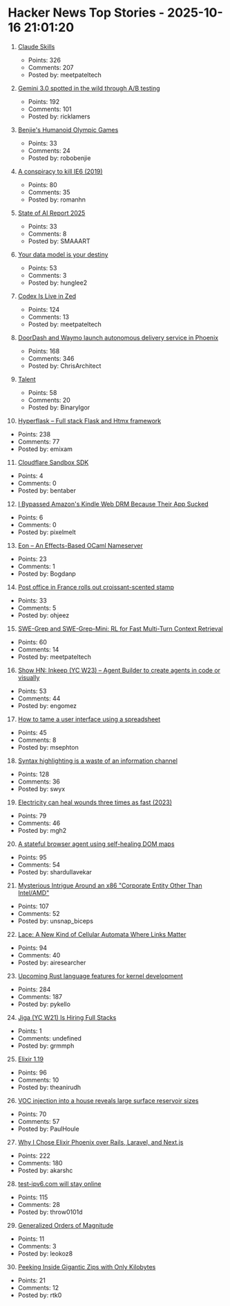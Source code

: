 # Hacker News Top Stories - 2025-10-16 21:01:20

1. [Claude Skills](https://www.anthropic.com/news/skills)
   - Points: 326
   - Comments: 207
   - Posted by: meetpateltech

2. [Gemini 3.0 spotted in the wild through A/B testing](https://ricklamers.io/posts/gemini-3-spotted-in-the-wild/)
   - Points: 192
   - Comments: 101
   - Posted by: ricklamers

3. [Benjie's Humanoid Olympic Games](https://generalrobots.substack.com/p/benjies-humanoid-olympic-games)
   - Points: 33
   - Comments: 24
   - Posted by: robobenjie

4. [A conspiracy to kill IE6 (2019)](https://blog.chriszacharias.com/a-conspiracy-to-kill-ie6)
   - Points: 80
   - Comments: 35
   - Posted by: romanhn

5. [State of AI Report 2025](https://www.stateof.ai/)
   - Points: 33
   - Comments: 8
   - Posted by: SMAAART

6. [Your data model is your destiny](https://notes.mtb.xyz/p/your-data-model-is-your-destiny)
   - Points: 53
   - Comments: 3
   - Posted by: hunglee2

7. [Codex Is Live in Zed](https://zed.dev/blog/codex-is-live-in-zed)
   - Points: 124
   - Comments: 13
   - Posted by: meetpateltech

8. [DoorDash and Waymo launch autonomous delivery service in Phoenix](https://about.doordash.com/en-us/news/waymo)
   - Points: 168
   - Comments: 346
   - Posted by: ChrisArchitect

9. [Talent](https://www.felixstocker.com/blog/talent)
   - Points: 58
   - Comments: 20
   - Posted by: BinaryIgor

10. [Hyperflask – Full stack Flask and Htmx framework](https://hyperflask.dev/)
   - Points: 238
   - Comments: 77
   - Posted by: emixam

11. [Cloudflare Sandbox SDK](https://sandbox.cloudflare.com/)
   - Points: 4
   - Comments: 0
   - Posted by: bentaber

12. [I Bypassed Amazon's Kindle Web DRM Because Their App Sucked](https://blog.pixelmelt.dev/kindle-web-drm/)
   - Points: 6
   - Comments: 0
   - Posted by: pixelmelt

13. [Eon – An Effects-Based OCaml Nameserver](https://ryan.freumh.org/eon.html)
   - Points: 23
   - Comments: 1
   - Posted by: Bogdanp

14. [Post office in France rolls out croissant-scented stamp](https://www.ctvnews.ca/world/article/french-post-office-rolls-out-croissant-scented-stamp/)
   - Points: 33
   - Comments: 5
   - Posted by: ohjeez

15. [SWE-Grep and SWE-Grep-Mini: RL for Fast Multi-Turn Context Retrieval](https://cognition.ai/blog/swe-grep)
   - Points: 60
   - Comments: 14
   - Posted by: meetpateltech

16. [Show HN: Inkeep (YC W23) – Agent Builder to create agents in code or visually](https://github.com/inkeep/agents)
   - Points: 53
   - Comments: 44
   - Posted by: engomez

17. [How to tame a user interface using a spreadsheet](https://blog.gingerbeardman.com/2025/10/11/how-to-tame-a-user-interface-using-a-spreadsheet/)
   - Points: 45
   - Comments: 8
   - Posted by: msephton

18. [Syntax highlighting is a waste of an information channel](https://buttondown.com/hillelwayne/archive/syntax-highlighting-is-a-waste-of-an-information/)
   - Points: 128
   - Comments: 36
   - Posted by: swyx

19. [Electricity can heal wounds three times as fast (2023)](https://www.chalmers.se/en/current/news/mc2-how-electricity-can-heal-wounds-three-times-as-fast/)
   - Points: 79
   - Comments: 46
   - Posted by: mgh2

20. [A stateful browser agent using self-healing DOM maps](https://100x.bot/a/a-stateful-browser-agent-using-self-healing-dom-maps)
   - Points: 95
   - Comments: 54
   - Posted by: shardullavekar

21. [Mysterious Intrigue Around an x86 "Corporate Entity Other Than Intel/AMD"](https://www.phoronix.com/news/x86-Opcodes-Not-AMD-Or-Intel)
   - Points: 107
   - Comments: 52
   - Posted by: unsnap_biceps

22. [Lace: A New Kind of Cellular Automata Where Links Matter](https://www.novaspivack.com/science/introducing-lace-a-new-kind-of-cellular-automata)
   - Points: 94
   - Comments: 40
   - Posted by: airesearcher

23. [Upcoming Rust language features for kernel development](https://lwn.net/Articles/1039073/)
   - Points: 284
   - Comments: 187
   - Posted by: pykello

24. [Jiga (YC W21) Is Hiring Full Stacks](https://www.workatastartup.com/jobs/44310)
   - Points: 1
   - Comments: undefined
   - Posted by: grmmph

25. [Elixir 1.19](https://elixir-lang.org/blog/2025/10/16/elixir-v1-19-0-released/)
   - Points: 96
   - Comments: 10
   - Posted by: theanirudh

26. [VOC injection into a house reveals large surface reservoir sizes](https://www.pnas.org/doi/10.1073/pnas.2503399122)
   - Points: 70
   - Comments: 57
   - Posted by: PaulHoule

27. [Why I Chose Elixir Phoenix over Rails, Laravel, and Next.js](https://akarshc.com/post/phoenix-for-my-project.html)
   - Points: 222
   - Comments: 180
   - Posted by: akarshc

28. [test-ipv6.com will stay online](https://status.test-ipv6.com)
   - Points: 115
   - Comments: 28
   - Posted by: throw0101d

29. [Generalized Orders of Magnitude](https://arxiv.org/abs/2510.03426)
   - Points: 11
   - Comments: 3
   - Posted by: leokoz8

30. [Peeking Inside Gigantic Zips with Only Kilobytes](https://ritiksahni.com/blog/peeking-inside-gigantic-zips-with-only-kilobytes/)
   - Points: 21
   - Comments: 12
   - Posted by: rtk0

